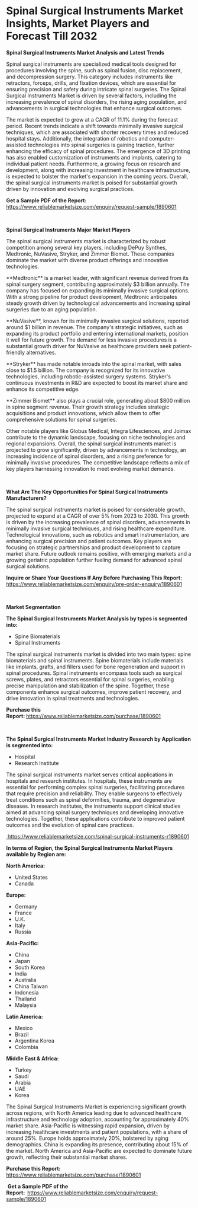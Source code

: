 <p><h1>Spinal Surgical Instruments Market Insights, Market Players and Forecast Till 2032</h1></p><p><strong>Spinal Surgical Instruments Market Analysis and Latest Trends</strong></p>
<p><p>Spinal surgical instruments are specialized medical tools designed for procedures involving the spine, such as spinal fusion, disc replacement, and decompression surgery. This category includes instruments like retractors, forceps, drills, and fixation devices, which are essential for ensuring precision and safety during intricate spinal surgeries. The Spinal Surgical Instruments Market is driven by several factors, including the increasing prevalence of spinal disorders, the rising aging population, and advancements in surgical technologies that enhance surgical outcomes.</p><p>The market is expected to grow at a CAGR of 11.1% during the forecast period. Recent trends indicate a shift towards minimally invasive surgical techniques, which are associated with shorter recovery times and reduced hospital stays. Additionally, the integration of robotics and computer-assisted technologies into spinal surgeries is gaining traction, further enhancing the efficacy of spinal procedures. The emergence of 3D printing has also enabled customization of instruments and implants, catering to individual patient needs. Furthermore, a growing focus on research and development, along with increasing investment in healthcare infrastructure, is expected to bolster the market's expansion in the coming years. Overall, the spinal surgical instruments market is poised for substantial growth driven by innovation and evolving surgical practices.</p></p>
<p><strong>Get a Sample PDF of the Report:&nbsp;</strong> <a href="https://www.reliablemarketsize.com/enquiry/request-sample/1890601?utm_campaign=2480&utm_medium=2&utm_source=Github&utm_content=ia&utm_term=13042025&utm_id=spinal-surgical-instruments">https://www.reliablemarketsize.com/enquiry/request-sample/1890601</a></p>
<p>&nbsp;</p>
<p><strong>Spinal Surgical Instruments Major Market Players</strong></p>
<p><p>The spinal surgical instruments market is characterized by robust competition among several key players, including DePuy Synthes, Medtronic, NuVasive, Stryker, and Zimmer Biomet. These companies dominate the market with diverse product offerings and innovative technologies.</p><p>**Medtronic** is a market leader, with significant revenue derived from its spinal surgery segment, contributing approximately $3 billion annually. The company has focused on expanding its minimally invasive surgical options. With a strong pipeline for product development, Medtronic anticipates steady growth driven by technological advancements and increasing spinal surgeries due to an aging population.</p><p>**NuVasive**, known for its minimally invasive surgical solutions, reported around $1 billion in revenue. The company's strategic initiatives, such as expanding its product portfolio and entering international markets, position it well for future growth. The demand for less invasive procedures is a substantial growth driver for NuVasive as healthcare providers seek patient-friendly alternatives.</p><p>**Stryker** has made notable inroads into the spinal market, with sales close to $1.5 billion. The company is recognized for its innovative technologies, including robotic-assisted surgery systems. Stryker's continuous investments in R&D are expected to boost its market share and enhance its competitive edge.</p><p>**Zimmer Biomet** also plays a crucial role, generating about $800 million in spine segment revenue. Their growth strategy includes strategic acquisitions and product innovations, which allow them to offer comprehensive solutions for spinal surgeries.</p><p>Other notable players like Globus Medical, Integra Lifesciences, and Joimax contribute to the dynamic landscape, focusing on niche technologies and regional expansions. Overall, the spinal surgical instruments market is projected to grow significantly, driven by advancements in technology, an increasing incidence of spinal disorders, and a rising preference for minimally invasive procedures. The competitive landscape reflects a mix of key players harnessing innovation to meet evolving market demands.</p></p>
<p>&nbsp;</p>
<p><strong>What Are The Key Opportunities For Spinal Surgical Instruments Manufacturers?</strong></p>
<p><p>The spinal surgical instruments market is poised for considerable growth, projected to expand at a CAGR of over 5% from 2023 to 2030. This growth is driven by the increasing prevalence of spinal disorders, advancements in minimally invasive surgical techniques, and rising healthcare expenditure. Technological innovations, such as robotics and smart instrumentation, are enhancing surgical precision and patient outcomes. Key players are focusing on strategic partnerships and product development to capture market share. Future outlook remains positive, with emerging markets and a growing geriatric population further fueling demand for advanced spinal surgical solutions.</p></p>
<p><strong>Inquire or Share Your Questions If Any Before Purchasing This Report:</strong> <a href="https://www.reliablemarketsize.com/enquiry/pre-order-enquiry/1890601?utm_campaign=2480&utm_medium=2&utm_source=Github&utm_content=ia&utm_term=13042025&utm_id=spinal-surgical-instruments">https://www.reliablemarketsize.com/enquiry/pre-order-enquiry/1890601</a></p>
<p>&nbsp;</p>
<p><strong>Market Segmentation</strong></p>
<p><strong>The Spinal Surgical Instruments Market Analysis by types is segmented into:</strong></p>
<p><ul><li>Spine Biomaterials</li><li>Spinal Instruments</li></ul></p>
<p><p>The spinal surgical instruments market is divided into two main types: spine biomaterials and spinal instruments. Spine biomaterials include materials like implants, grafts, and fillers used for bone regeneration and support in spinal procedures. Spinal instruments encompass tools such as surgical screws, plates, and retractors essential for spinal surgeries, enabling precise manipulation and stabilization of the spine. Together, these components enhance surgical outcomes, improve patient recovery, and drive innovation in spinal treatments and technologies.</p></p>
<p><strong>Purchase this Report:&nbsp;</strong><a href="https://www.reliablemarketsize.com/purchase/1890601?utm_campaign=2480&utm_medium=2&utm_source=Github&utm_content=ia&utm_term=13042025&utm_id=spinal-surgical-instruments">https://www.reliablemarketsize.com/purchase/1890601</a></p>
<p>&nbsp;</p>
<p><strong>The Spinal Surgical Instruments Market Industry Research by Application is segmented into:</strong></p>
<p><ul><li>Hospital</li><li>Research Institute</li></ul></p>
<p><p>The spinal surgical instruments market serves critical applications in hospitals and research institutes. In hospitals, these instruments are essential for performing complex spinal surgeries, facilitating procedures that require precision and reliability. They enable surgeons to effectively treat conditions such as spinal deformities, trauma, and degenerative diseases. In research institutes, the instruments support clinical studies aimed at advancing spinal surgery techniques and developing innovative technologies. Together, these applications contribute to improved patient outcomes and the evolution of spinal care practices.</p></p>
<p><a href="https://www.reliablemarketsize.com/spinal-surgical-instruments-r1890601?utm_campaign=2480&utm_medium=2&utm_source=Github&utm_content=ia&utm_term=13042025&utm_id=spinal-surgical-instruments">&nbsp;https://www.reliablemarketsize.com/spinal-surgical-instruments-r1890601</a></p>
<p><strong>In terms of Region, the Spinal Surgical Instruments Market Players available by Region are:</strong></p>
<p>
    <p> <strong> North America: </strong>
        <ul>
            <li>United States</li>
            <li>Canada</li>
        </ul>
        </p> 
    <p> <strong> Europe: </strong>
        <ul>
            <li>Germany</li>
            <li>France</li>
            <li>U.K.</li>
            <li>Italy</li>
            <li>Russia</li>
        </ul>
        </p> 
    <p> <strong> Asia-Pacific: </strong>
        <ul>
            <li>China</li>
            <li>Japan</li>
            <li>South Korea</li>
            <li>India</li>
            <li>Australia</li>
            <li>China Taiwan</li>
            <li>Indonesia</li>
            <li>Thailand</li>
            <li>Malaysia</li>
        </ul>
        </p> 
    <p> <strong> Latin America: </strong>
        <ul>
            <li>Mexico</li>
            <li>Brazil</li>
            <li>Argentina Korea</li>
            <li>Colombia</li>
        </ul>
        </p> 
    <p> <strong> Middle East & Africa: </strong>
        <ul>
            <li>Turkey</li>
            <li>Saudi</li>
            <li>Arabia</li>
            <li>UAE</li>
            <li>Korea</li>
        </ul>
    </p>
    </p>
<p><p>The Spinal Surgical Instruments Market is experiencing significant growth across regions, with North America leading due to advanced healthcare infrastructure and technology adoption, accounting for approximately 40% market share. Asia-Pacific is witnessing rapid expansion, driven by increasing healthcare investments and patient populations, with a share of around 25%. Europe holds approximately 20%, bolstered by aging demographics. China is expanding its presence, contributing about 15% of the market. North America and Asia-Pacific are expected to dominate future growth, reflecting their substantial market shares.</p></p>
<p><strong>Purchase this Report: </strong><a href="https://www.reliablemarketsize.com/purchase/1890601?utm_campaign=2480&utm_medium=2&utm_source=Github&utm_content=ia&utm_term=13042025&utm_id=spinal-surgical-instruments">https://www.reliablemarketsize.com/purchase/1890601</a></p>
<p>&nbsp;<strong>Get a Sample PDF of the Report:&nbsp;&nbsp;</strong><a href="https://www.reliablemarketsize.com/enquiry/request-sample/1890601?utm_campaign=2480&utm_medium=2&utm_source=Github&utm_content=ia&utm_term=13042025&utm_id=spinal-surgical-instruments">https://www.reliablemarketsize.com/enquiry/request-sample/1890601</a></p>
<p><strong></strong></p>
<p><p></p><p></p><p></p></p>